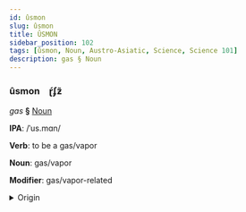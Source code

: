 ```yaml
---
id: ûsmon
slug: ûsmon
title: ÛSMON
sidebar_position: 102
tags: [ûsmon, Noun, Austro-Asiatic, Science, Science 101]
description: gas § Noun
---
```


### ûsmon&emsp;<span kind="abugida">ɽ́ʄƶ̃</span>

*gas* **§** [Noun](../../tags/Noun)

**IPA**: /ˈus.mɑn/

**Verb**: to be a gas/vapor

**Noun**: gas/vapor

**Modifier**: gas/vapor-related

<details>
    <summary>Origin</summary>
    Khmer ឧស្ម័ន ʼusman /ʔu.ˈsman/<br/>
    <em>Austro-Asiatic Language Family</em>
</details>